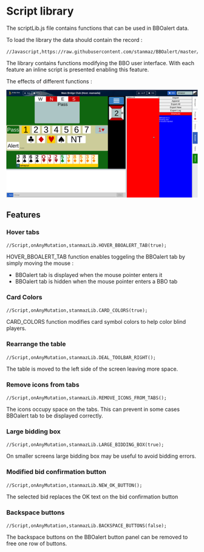 # Script library

The scriptLib.js file contains functions that can be used in BBOalert data.

To load the library the data should contain the record :

    //Javascript,https://raw.githubusercontent.com/stanmaz/BBOalert/master/Scripts/stanmazLib.js
    
The library contains functions modifying the BBO user interface. With each feature an inline script is presented enabling this feature.
 
The effects of different functions :

![](./images/Screen01.png)
  
## Features

### Hover tabs

    //Script,onAnyMutation,stanmazLib.HOVER_BBOALERT_TAB(true);
    
HOVER_BBOALERT_TAB function enables toggeling the BBOalert tab by simply moving the mouse :

- BBOalert tab is displayed when the mouse pointer enters it
- BBOalert tab is hidden when the mouse pointer enters a BBO tab

### Card Colors

    //Script,onAnyMutation,stanmazLib.CARD_COLORS(true);
    
CARD_COLORS function modifies card symbol colors to help color blind players.

### Rearrange the table

    //Script,onAnyMutation,stanmazLib.DEAL_TOOLBAR_RIGHT();
    
The table is moved to the left side of the screen leaving more space.

### Remove icons from tabs

    //Script,onAnyMutation,stanmazLib.REMOVE_ICONS_FROM_TABS();

The icons occupy space on the tabs. This can prevent in some cases BBOalert tab to be displayed correctly.

### Large bidding box

    //Script,onAnyMutation,stanmazLib.LARGE_BIDDING_BOX(true);
    
On smaller screens large bidding box may be useful to avoid bidding errors.

### Modified bid confirmation button

    //Script,onAnyMutation,stanmazLib.NEW_OK_BUTTON();
    
The selected bid replaces the OK text on the bid confirmation button

### Backspace buttons

    //Script,onAnyMutation,stanmazLib.BACKSPACE_BUTTONS(false);
    
The backspace buttons on the BBOalert button panel can be removed to free one row of buttons.





  
